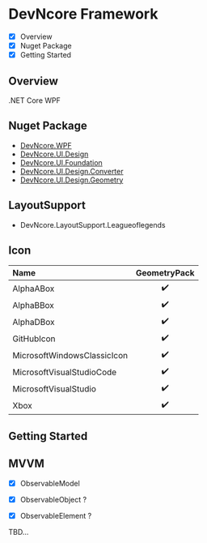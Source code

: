 # DevNcore Framework
- [x] Overview
- [x] Nuget Package
- [x] Getting Started

## Overview
.NET Core WPF  

## Nuget Package
- [DevNcore.WPF](https://github.com)
- [DevNcore.UI.Design](https://github.com)
- [DevNcore.UI.Foundation](https://github.com)
- [DevNcore.UI.Design.Converter](https://github.com)
- [DevNcore.UI.Design.Geometry](https://github.com) 

## LayoutSupport
- DevNcore.LayoutSupport.Leagueoflegends

## Icon

| Name                        | GeometryPack |
|:----------------------------|:------------:|
| AlphaABox                   | ✔️            |
| AlphaBBox                   | ✔️            |
| AlphaDBox                   | ✔️            |
| GitHubIcon                  | ✔️            |
| MicrosoftWindowsClassicIcon | ✔️            |
| MicrosoftVisualStudioCode   | ✔️            |
| MicrosoftVisualStudio       | ✔️            |
| Xbox                        | ✔️            |

## Getting Started           

## MVVM
- [x] ObservableModel
- [x] ObservableObject ?
- [x] ObservableElement ?


TBD...
